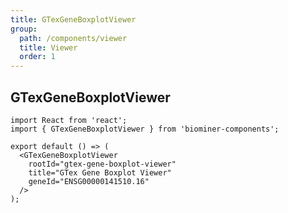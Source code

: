 ```yaml
---
title: GTexGeneBoxplotViewer
group:
  path: /components/viewer
  title: Viewer
  order: 1
---
```


## GTexGeneBoxplotViewer

```tsx
import React from 'react';
import { GTexGeneBoxplotViewer } from 'biominer-components';

export default () => (
  <GTexGeneBoxplotViewer
    rootId="gtex-gene-boxplot-viewer"
    title="GTex Gene Boxplot Viewer"
    geneId="ENSG00000141510.16"
  />
);
```

<API></API>
